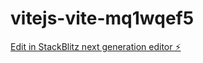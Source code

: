 # vitejs-vite-mq1wqef5

[Edit in StackBlitz next generation editor ⚡️](https://stackblitz.com/~/github.com/alleykatt0077/vitejs-vite-mq1wqef5)